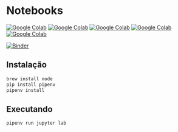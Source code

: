# Notebooks

[![Google Colab](https://img.shields.io/badge/launch-titanic-yellow.svg)](https://colab.research.google.com/github/catolicasc-joinville/ml-notebooks/blob/master/titanic/titanic.ipynb)
[![Google Colab](https://img.shields.io/badge/launch-python-yellow.svg)](https://colab.research.google.com/github/catolicasc-joinville/ml-notebooks/blob/master/python/introducao.ipynb)
[![Google Colab](https://img.shields.io/badge/launch-introducao-yellow.svg)](https://colab.research.google.com/github/catolicasc-joinville/ml-notebooks/blob/master/ml/0-introducao.ipynb)
[![Google Colab](https://img.shields.io/badge/launch-classificacao_iris-yellow.svg)](https://colab.research.google.com/github/catolicasc-joinville/ml-notebooks/blob/master/ml/1.1-ml-classificacao-iris.ipynb)
[![Google Colab](https://img.shields.io/badge/launch-classificacao_mnist-yellow.svg)](https://colab.research.google.com/github/ccatolicasc-joinville/ml-notebooks/blob/master/ml/1.2-ml-classificacao-mnist.ipynb)

[![Binder](https://mybinder.org/badge.svg)](https://mybinder.org/v2/gh/catolicasc-joinville/ml-notebooks/master)

## Instalação

```sh
brew install node
pip install pipenv
pipenv install
```

## Executando

```sh
pipenv run jupyter lab
```
